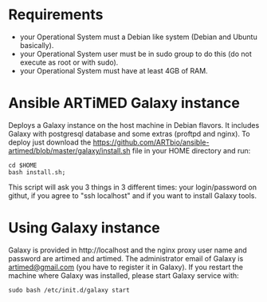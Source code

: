 # Requirements
  * your Operational System must a Debian like system (Debian and Ubuntu basically).
  * your Operational System user must be in sudo group to do this (do not execute as root or with sudo).
  * your Operational System must have at least 4GB of RAM.

# Ansible ARTiMED Galaxy instance
Deploys a Galaxy instance on the host machine in Debian flavors. 
It includes Galaxy with postgresql database and some extras (proftpd and nginx).
To deploy just download the https://github.com/ARTbio/ansible-artimed/blob/master/galaxy/install.sh file in your HOME directory and run:
```
cd $HOME
bash install.sh;
```
This script will ask you 3 things in 3 different times: your login/password on githut, if you agree to "ssh localhost" and if you want to install Galaxy tools.

# Using Galaxy instance
Galaxy is provided in http://localhost and the nginx proxy user name and password are artimed and artimed.
The administrator email of Galaxy is artimed@gmail.com (you have to register it in Galaxy).
If you restart the machine where Galaxy was installed, please start Galaxy service with:
```
sudo bash /etc/init.d/galaxy start
```

